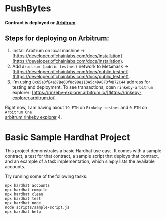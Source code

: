 # PushBytes   
#### Contract is deployed on [Arbitrum](https://arbitrum.io/)

## Steps for deploying on Arbitrum:

1. Install Arbitrum on local machine -> [https://developer.offchainlabs.com/docs/installation](https://developer.offchainlabs.com/docs/installation).
2. Add `Arbitrum (public testnet)` network to Metamask ->  [https://developer.offchainlabs.com/docs/public_testnet](https://developer.offchainlabs.com/docs/public_testnet).
3. I'm using `0x65a3fE4a37Be6Df8d98e113A5c4DA8F3f8B72C44` address for testing and deployment. To see transactions, open `rinkeby-arbitrum` explorer: [https://rinkeby-explorer.arbitrum.io/](https://rinkeby-explorer.arbitrum.io/).

Right now, I am having about `19 ETH` on `Rinkeby testnet` and `0 ETH` on `Arbitrum One`  
[arbitrum rinkeby explorer](./images/arb-rink-1.png)
4.



# Basic Sample Hardhat Project

This project demonstrates a basic Hardhat use case. It comes with a sample contract, a test for that contract, a sample script that deploys that contract, and an example of a task implementation, which simply lists the available accounts.

Try running some of the following tasks:

```shell
npx hardhat accounts
npx hardhat compile
npx hardhat clean
npx hardhat test
npx hardhat node
node scripts/sample-script.js
npx hardhat help
```
